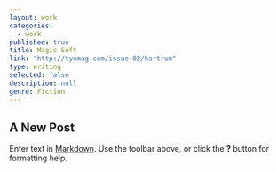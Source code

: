 ```yaml
---
layout: work
categories: 
  - work
published: true
title: Magic Soft
link: "http://tyomag.com/issue-02/hartrum"
type: writing
selected: false
description: null
genre: Fiction
---
```


## A New Post

Enter text in [Markdown](http://daringfireball.net/projects/markdown/). Use the toolbar above, or click the **?** button for formatting help.